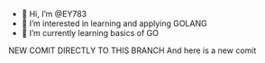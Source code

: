 - 👋 Hi, I’m @EY783
- 👀 I’m interested in learning and applying GOLANG
- 🌱 I’m currently learning basics of GO

NEW COMIT DIRECTLY TO THIS BRANCH
And here is a new comit

<!---
EY783/EY783 is a ✨ special ✨ repository because its `README.md` (this file) appears on your GitHub profile.
You can click the Preview link to take a look at your changes.
--->
